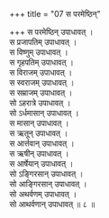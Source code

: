 +++
title = "07 स परमेष्ठिन्"

+++
स परमेष्ठिन् उपाधावत् ।  
स प्रजापतिम् उपाधावत् ।  
स विष्णुम् उपाधावत् ।  
स गृहपतिम् उपाधावत् ।  
स विराजम् उपाधावत् ।  
स स्वराजम् उपाधावत् ।  
स सम्राजम् उपाधावत् ।  
सो ऽहरात्रे उपाधावत् ।  
सो ऽर्धमासान् उपाधावत् ।  
स मासान् उपाधावत् ।  
स ऋतून् उपाधावत् ।  
स आर्त्तवान् उपाधावत् ।  
स ऋषीन् उपाधावत् ।  
स आर्षेयान् उपाधावत् ।  
सो ऽङ्गिरसान् उपाधावत् ।  
सो आङ्गिरसान् उपाधावत् ।  
सो अथर्वणम् उपाधावत् ।  
सो आथर्वणान् उपाधावत् ॥ ८ ॥